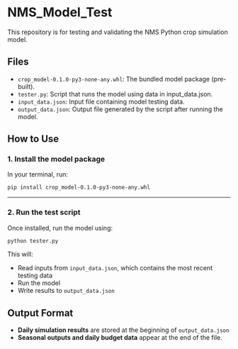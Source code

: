 # NMS_Model_Test

This repository is for testing and validating the NMS Python crop simulation model.

## Files

- `crop_model-0.1.0-py3-none-any.whl`: The bundled model package (pre-built).
- `tester.py`: Script that runs the model using data in input_data.json.
- `input_data.json`: Input file containing model testing data.
- `output_data.json`: Output file generated by the script after running the model.

## How to Use

### 1. Install the model package

In your terminal, run:

```bash
pip install crop_model-0.1.0-py3-none-any.whl
```

---

### 2. Run the test script

Once installed, run the model using:

```bash
python tester.py
```

This will:
- Read inputs from `input_data.json`, which contains the most recent testing data 
- Run the model
- Write results to `output_data.json`

##  Output Format

- **Daily simulation results** are stored at the beginning of `output_data.json`
- **Seasonal outputs and daily budget data** appear at the end of the file.
